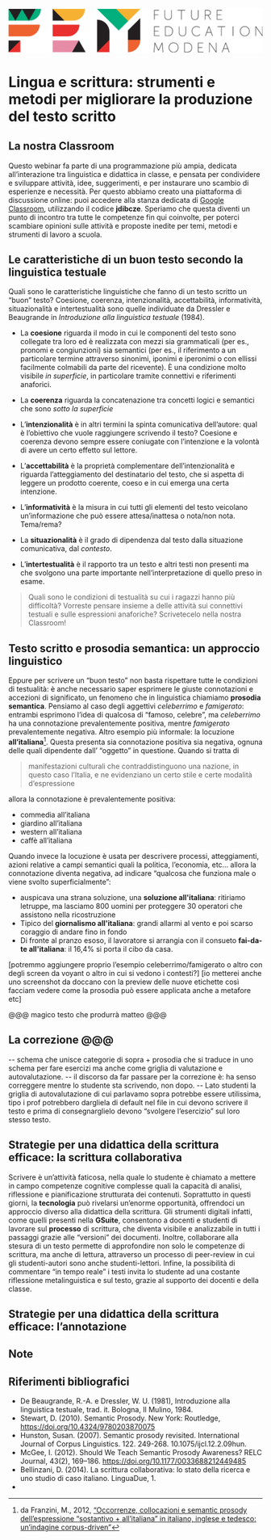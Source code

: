 <script src="https://cdnjs.cloudflare.com/ajax/libs/font-awesome/5.13.0/js/all.min.js" integrity="sha256-KzZiKy0DWYsnwMF+X1DvQngQ2/FxF7MF3Ff72XcpuPs=" crossorigin="anonymous"></script>

<a href="https://fem.digital" rel="FEM Future Education Modena" target="_blank">![](FEM_Logo.png)</a>

# Lingua e scrittura: strumenti e metodi per migliorare la produzione del testo scritto

## La nostra Classroom
Questo webinar fa parte di una programmazione più ampia, dedicata all’interazione tra linguistica e didattica in classe, e pensata per condividere e sviluppare attività, idee, suggerimenti, e per instaurare uno scambio di esperienze e necessità. Per questo abbiamo creato una piattaforma di discussione online: puoi accedere alla stanza dedicata di <a href="classroom.google.com/u/0/" target="_blank">Google Classroom</a>, utilizzando il codice **jdibcze**.
Speriamo che questa diventi un punto di incontro tra tutte le competenze fin qui coinvolte, per poterci scambiare opinioni sulle attività e proposte inedite per temi, metodi e strumenti di lavoro a scuola. 

## Le caratteristiche di un buon testo secondo la linguistica testuale
Quali sono le caratteristiche linguistiche che fanno di un testo scritto un “buon” testo? Coesione, coerenza, intenzionalità, accettabilità, informatività, situazionalità e intertestualità sono quelle individuate da Dressler e Beaugrande in *Introduzione alla linguistica testuale* (1984). 

* La **coesione** riguarda il modo in cui le componenti del testo sono collegate tra loro ed è realizzata con mezzi sia grammaticali (per es., pronomi e congiunzioni) sia semantici (per es., il riferimento a un particolare termine attraverso sinonimi, iponimi e iperonimi o con ellissi facilmente colmabili da parte del ricevente). È una condizione molto visibile *in superficie*, in particolare tramite connettivi e riferimenti anaforici. 

* La **coerenza** riguarda la concatenazione tra concetti logici e semantici che sono *sotto la superficie*
* L’**intenzionalità** è in altri termini la spinta comunicativa dell’autore: qual è l’obiettivo che vuole raggiungere scrivendo il testo? Coesione e coerenza devono sempre essere coniugate con l’intenzione e la volontà di avere un certo effetto sul lettore. 
* L’**accettabilità** è la proprietà complementare dell’intenzionalità e riguarda l’atteggiamento del destinatario del testo, che si aspetta di leggere un prodotto coerente, coeso e in cui emerga una certa intenzione. 
* L’**informatività** è la misura in cui tutti gli elementi del testo veicolano un’informazione che può essere attesa/inattesa o nota/non nota. Tema/rema?
* La **situazionalità** è il grado di dipendenza dal testo dalla situazione comunicativa, dal *contesto*. 
* L’**intertestualità** è il rapporto tra un testo e altri testi non presenti ma che svolgono una parte importante nell’interpretazione di quello preso in esame. 

> Quali sono le condizioni di testualità su cui i ragazzi hanno più difficoltà? Vorreste pensare insieme a delle attività sui connettivi testuali e sulle espressioni anaforiche? Scrivetecelo nella nostra Classroom!

## Testo scritto e prosodia semantica: un approccio linguistico

Eppure per scrivere un “buon testo” non basta rispettare tutte le condizioni di testualità: è anche necessario saper esprimere le giuste connotazioni e accezioni di significato, un fenomeno che in linguistica chiamiamo **prosodia semantica**. Pensiamo al caso degli aggettivi *celeberrimo* e *famigerato*: entrambi esprimono l’idea di qualcosa di “famoso, celebre”, ma *celeberrimo* ha una connotazione prevalentemente positiva, mentre *famigerato* prevalentemente negativa.
Altro esempio più informale: la locuzione **all’italiana**[^1]. Questa presenta sia connotazione positiva sia negativa, ognuna delle quali dipendente dall’ “oggetto” in questione. Quando si tratta di 

>  manifestazioni culturali che contraddistinguono una nazione, in questo caso l’Italia, e ne evidenziano un certo stile e certe modalità d’espressione

allora la connotazione è prevalentemente positiva:

- <i class="fas fa-plus-square" style="color:green"></i> commedia all’italiana
- <i class="fas fa-plus-square" style="color:green"></i> giardino all’italiana
- <i class="fas fa-plus-square" style="color:green"></i> western all’italiana
- <i class="fas fa-plus-square" style="color:green"></i> caffè all’italiana

Quando invece la locuzione è usata per descrivere processi, atteggiamenti, azioni relative a campi semantici quali la politica, l’economia, etc… allora la connotazione diventa negativa, ad indicare “qualcosa che funziona male o viene svolto superficialmente”:

- <i class="fas fa-minus-square" style="color:red"></i> auspicava una strana soluzione, una **soluzione all'italiana**: ritiriamo letruppe, ma lasciamo 800 uomini per proteggere 30 operatori che assistono nella ricostruzione
- <i class="fas fa-minus-square" style="color:red"></i> Tipico del **giornalismo all'italiana**: grandi allarmi al vento e poi scarso coraggio di andare fino in fondo
- <i class="fas fa-minus-square" style="color:red"></i> Di fronte al pranzo esoso, il lavoratore si arrangia con il consueto **fai-da-te all'italiana**: il 16,4% si porta il cibo da casa.


[potremmo aggiungere proprio l’esempio celeberrimo/famigerato o altro con degli screen da voyant o altro in cui si vedono i contesti?]
[io metterei anche uno screenshot da doccano con la preview delle nuove etichette così facciam vedere come la prosodia può essere applicata anche a metafore etc]

@@@ magico testo che produrrà matteo @@@

## La correzione @@@
-- schema che unisce categorie di sopra + prosodia che si traduce in uno schema per fare esercizi ma anche come griglia di valutazione e autovalutazione.
-- il discorso da far passare per la correzione è: ha senso correggere mentre lo studente sta scrivendo, non dopo. 
-- Lato studenti la griglia di autovalutazione di cui parlavamo sopra potrebbe essere utilissima, tipo i prof potrebbero dargliela di default nel file in cui devono scrivere il testo e prima di consegnarglielo devono “svolgere l’esercizio” sul loro stesso testo.

## Strategie per una didattica della scrittura efficace: la scrittura collaborativa
Scrivere è un’attività faticosa, nella quale lo studente è chiamato a mettere in campo competenze cognitive complesse quali la capacità di analisi, riflessione e pianificazione strutturata dei contenuti. 
Soprattutto in questi giorni, la **tecnologia** può rivelarsi un’enorme opportunità, offrendoci un approccio diverso alla didattica della scrittura. Gli strumenti digitali infatti, come quelli presenti nella **GSuite**, consentono a docenti e studenti di lavorare sul **processo** di scrittura, che diventa visibile e analizzabile in tutti i passaggi grazie alle “versioni” dei documenti. Inoltre, collaborare alla stesura di un testo permette di approfondire non solo le competenze di scrittura, ma anche di lettura, attraverso un processo di peer-review in cui gli studenti-autori sono anche studenti-lettori. Infine, la possibilità di commentare “in tempo reale” i testi invita lo studente ad una costante riflessione metalinguistica e sul testo, grazie al supporto dei docenti e della classe.

## Strategie per una didattica della scrittura efficace: l’annotazione

## Note
[^1]: da Franzini, M., 2012, [“Occorrenze, collocazioni e semantic prosody dell’espressione “sostantivo + all’italiana” in italiano, inglese e tedesco: un’indagine corpus-driven”](https://www.academia.edu/3735690/Occorrenze_collocazioni_e_semantic_prosody_dell_espressione_sostantivo_all_italiana_in_italiano_inglese_e_tedesco_un_indagine_corpus-driven)

## Riferimenti bibliografici

* De Beaugrande, R.-A. e Dressler, W. U. (1981), Introduzione alla linguistica testuale, trad. it. Bologna, Il Mulino, 1984.
* Stewart, D. (2010). Semantic Prosody. New York: Routledge, https://doi.org/10.4324/9780203870075
* Hunston, Susan. (2007). Semantic prosody revisited. International Journal of Corpus Linguistics. 122. 249-268. 10.1075/ijcl.12.2.09hun. 
*   McGee, I. (2012). Should We Teach Semantic Prosody Awareness? RELC Journal, 43(2), 169–186. https://doi.org/10.1177/0033688212449485
*  Bellinzani, D. (2014). La scrittura collaborativa: lo stato della ricerca e uno studio di caso italiano. LinguaDue, 1. 
* 















 
